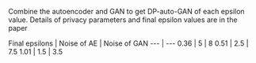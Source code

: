 Combine the autoencoder and GAN to get DP-auto-GAN of each epsilon value. Details of privacy parameters and final epsilon values are in the paper

Final epsilons | Noise of AE | Noise of GAN
--- | --- 
0.36 | 5 | 8
0.51 | 2.5 | 7.5
1.01 | 1.5 | 3.5
